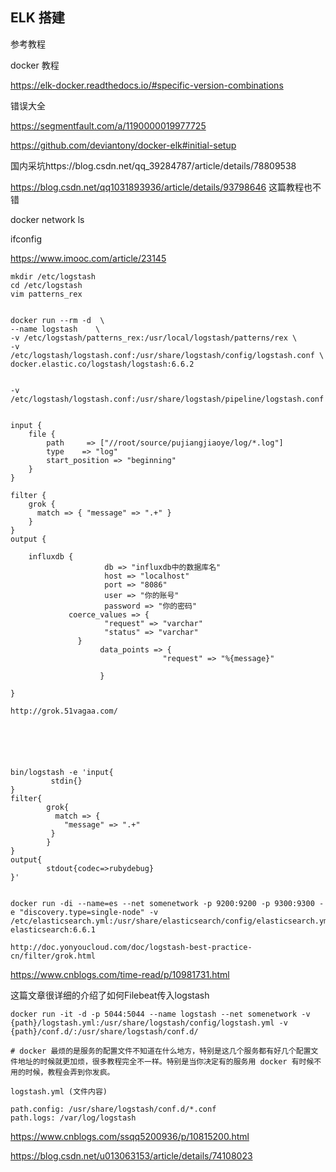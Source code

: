 ## ELK 搭建

参考教程

docker 教程

https://elk-docker.readthedocs.io/#specific-version-combinations

错误大全

https://segmentfault.com/a/1190000019977725





https://github.com/deviantony/docker-elk#initial-setup



国内采坑https://blog.csdn.net/qq_39284787/article/details/78809538

https://blog.csdn.net/qq1031893936/article/details/93798646 这篇教程也不错





docker network ls

ifconfig

https://www.imooc.com/article/23145

```
mkdir /etc/logstash
cd /etc/logstash
vim patterns_rex


docker run --rm -d  \
--name logstash    \
-v /etc/logstash/patterns_rex:/usr/local/logstash/patterns/rex \
-v /etc/logstash/logstash.conf:/usr/share/logstash/config/logstash.conf \
docker.elastic.co/logstash/logstash:6.6.2


-v /etc/logstash/logstash.conf:/usr/share/logstash/pipeline/logstash.conf


input {
    file {
        path     => ["//root/source/pujiangjiaoye/log/*.log"]
        type    => "log"
        start_position => "beginning"
    }
}

filter {  
    grok {  
      match => { "message" => ".+" }
    }  
} 
output {

    influxdb {
                     db => "influxdb中的数据库名"
                     host => "localhost"
                     port => "8086"
                     user => "你的账号"
                     password => "你的密码"
             coerce_values => {
                     "request" => "varchar"
                     "status" => "varchar"
               }
                    data_points => {
                                  "request" => "%{message}"

                    }

}

http://grok.51vagaa.com/






bin/logstash -e 'input{
         stdin{}
}
filter{
        grok{
          match => {
            "message" => ".+"
         }
        }
}
output{
        stdout{codec=>rubydebug}
}'


docker run -di --name=es --net somenetwork -p 9200:9200 -p 9300:9300 -e "discovery.type=single-node" -v /etc/elasticsearch.yml:/usr/share/elasticsearch/config/elasticsearch.yml elasticsearch:6.6.1

http://doc.yonyoucloud.com/doc/logstash-best-practice-cn/filter/grok.html
```





https://www.cnblogs.com/time-read/p/10981731.html

这篇文章很详细的介绍了如何Filebeat传入logstash



```
docker run -it -d -p 5044:5044 --name logstash --net somenetwork -v 
{path}/logstash.yml:/usr/share/logstash/config/logstash.yml -v {path}/conf.d/:/usr/share/logstash/conf.d/ 

# docker 最烦的是服务的配置文件不知道在什么地方，特别是这几个服务都有好几个配置文件地址的时候就更加烦，很多教程完全不一样。特别是当你决定有的服务用 docker 有时候不用的时候，教程会弄到你发疯。

logstash.yml (文件内容)

path.config: /usr/share/logstash/conf.d/*.conf
path.logs: /var/log/logstash
```





https://www.cnblogs.com/ssqq5200936/p/10815200.html



https://blog.csdn.net/u013063153/article/details/74108023